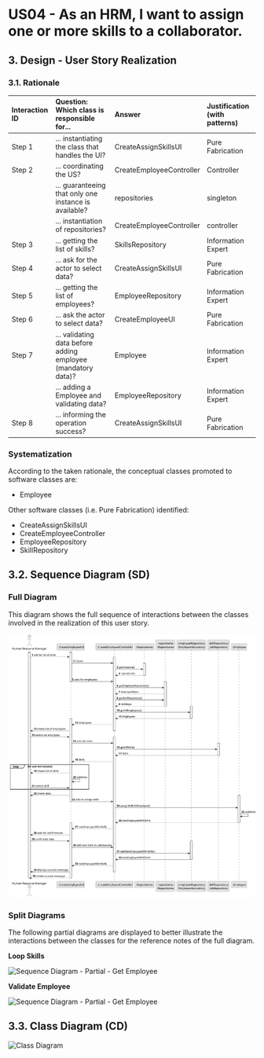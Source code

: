 # US04 - As an HRM, I want to assign one or more skills to a collaborator.

## 3. Design - User Story Realization

### 3.1. Rationale



| Interaction ID | Question: Which class is responsible for...                  | Answer                   | Justification (with patterns) |
|:---------------|:-------------------------------------------------------------|:-------------------------|:------------------------------|
| Step 1         | ... instantiating the class that handles the UI?             | CreateAssignSkillsUI     | Pure Fabrication              |
| Step 2         | ... coordinating the US?                                     | CreateEmployeeController | Controller                    |
|                | ... guaranteeing that only one instance is available?        | repositories             | singleton                     |
|                | ... instantiation of repositories?                           | CreateEmployeeController | controller                    |
| Step 3         | ... getting the list of skills?                              | SkillsRepository         | Information Expert            |
| Step 4         | ... ask for the actor to select data?                        | CreateAssignSkillsUI     | Pure Fabrication              |
| Step 5         | ... getting the list of employees?                           | EmployeeRepository       | Information Expert            |
| Step 6         | ... ask the actor to select data?                            | CreateEmployeeUI         | Pure Fabrication              |
| Step 7         | ... validating data before adding employee (mandatory data)? | Employee                 | Information Expert            |
|                | ... adding a Employee and validating data?                   | EmployeeRepository       | Information Expert            |
| Step 8         | ... informing the operation success?                         | CreateAssignSkillsUI     | Pure Fabrication              |              

### Systematization ##

According to the taken rationale, the conceptual classes promoted to software classes are:

* Employee


Other software classes (i.e. Pure Fabrication) identified:

* CreateAssignSkillsUI
* CreateEmployeeController
* EmployeeRepository
* SkillRepository


## 3.2. Sequence Diagram (SD)

### Full Diagram

This diagram shows the full sequence of interactions between the classes involved in the realization of this user story.

![Sequence Diagram - Full](svg/us04-sequence-diagram.svg)

### Split Diagrams

The following partial diagrams are displayed to better illustrate the interactions between the classes for the reference notes of the full diagram.

**Loop Skills**

![Sequence Diagram - Partial - Get Employee](svg/04-sequence-diagram-partial-loop-skills.svg)


**Validate Employee**

![Sequence Diagram - Partial - Get Employee](svg/04-sequence-diagram-partial-validate-employee.svg)

## 3.3. Class Diagram (CD)

![Class Diagram](svg/us01-class-diagram.svg)